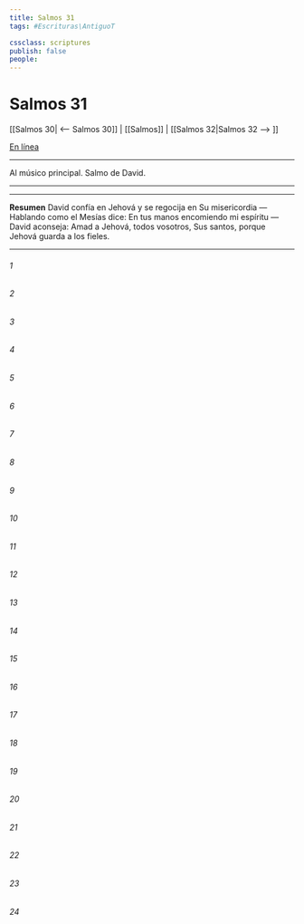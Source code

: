 ```yaml
---
title: Salmos 31
tags: #Escrituras\AntiguoT

cssclass: scriptures
publish: false
people:
---
```


# Salmos 31
[[Salmos 30| <-- Salmos 30]] | [[Salmos]] | [[Salmos 32|Salmos 32 --> ]]

[En línea](https://churchofjesuschrist.org/study/scriptures/ot/ps/31?lang=spa)

---
Al músico principal. Salmo de David.

---

---
__Resumen__
David confía en Jehová y se regocija en Su misericordia — Hablando como el Mesías dice: En tus manos encomiendo mi espíritu — David aconseja: Amad a Jehová, todos vosotros, Sus santos, porque Jehová guarda a los fieles.

---
###### 1 


###### 2 


###### 3 


###### 4 


###### 5 


###### 6 


###### 7 


###### 8 


###### 9 


###### 10 


###### 11 


###### 12 


###### 13 


###### 14 


###### 15 


###### 16 


###### 17 


###### 18 


###### 19 


###### 20 


###### 21 


###### 22 


###### 23 


###### 24 


